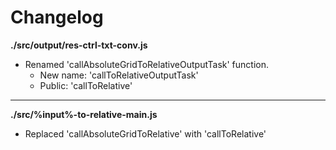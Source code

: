 # Changelog

**./src/output/res-ctrl-txt-conv.js**
* Renamed 'callAbsoluteGridToRelativeOutputTask' function.
	* New name: 'callToRelativeOutputTask'
	* Public: 'callToRelative'

---

**./src/%input%-to-relative-main.js**
* Replaced 'callAbsoluteGridToRelative' with 'callToRelative'
